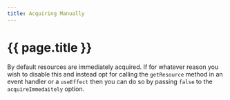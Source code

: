 ```yaml
---
title: Acquiring Manually
---
```


# {{ page.title }}

By default resources are immediately acquired. If for whatever reason you wish to disable this and instead opt for calling the `getResource` method in an event handler or a `useEffect` then you can do so by passing `false` to the `acquireImmedaitely` option.
